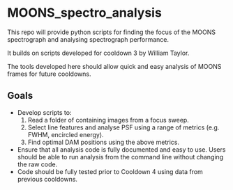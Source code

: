 # MOONS_spectro_analysis

This repo will provide python scripts for finding the focus of the MOONS spectrograph and analysing spectrograph performance.

It builds on scripts developed for cooldown 3 by William Taylor.

The tools developed here should allow quick and easy analysis of MOONS frames for future cooldowns.

## Goals

* Develop scripts to:
    1. Read a folder of containing images from a focus sweep.
    2. Select line features and analyse PSF using a range of metrics (e.g. FWHM, encircled energy).
    3. Find optimal DAM positions using the above metrics.
* Ensure that all analysis code is fully documented and easy to use. Users should be able to run analysis from the command line without changing the raw code. 
* Code should be fully tested prior to Cooldown 4 using data from previous cooldowns.